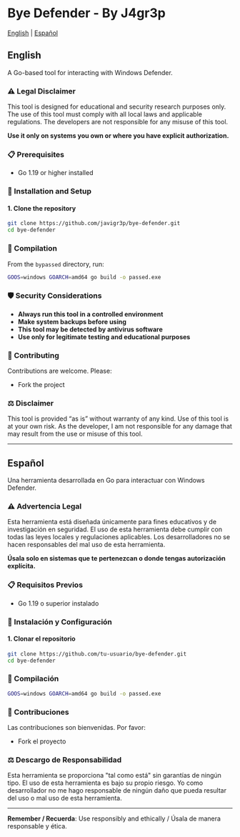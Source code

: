 # Bye Defender - By J4gr3p

[English](#english) | [Español](#español)

## English

A Go-based tool for interacting with Windows Defender.

### ⚠️ Legal Disclaimer

This tool is designed for educational and security research purposes only. The use of this tool must comply with all local laws and applicable regulations. The developers are not responsible for any misuse of this tool.

**Use it only on systems you own or where you have explicit authorization.**

### 📋 Prerequisites

- Go 1.19 or higher installed

### 🚀 Installation and Setup

#### 1. Clone the repository

```bash
git clone https://github.com/javigr3p/bye-defender.git
cd bye-defender
```

### 🔨 Compilation

From the `bypassed` directory, run:

```bash
GOOS=windows GOARCH=amd64 go build -o passed.exe
```

### 🛡️ Security Considerations

- **Always run this tool in a controlled environment**
- **Make system backups before using**
- **This tool may be detected by antivirus software**
- **Use only for legitimate testing and educational purposes**

### 🤝 Contributing

Contributions are welcome. Please:

- Fork the project

### ⚖️ Disclaimer

This tool is provided “as is” without warranty of any kind. Use of this tool is at your own risk. As the developer, I am not responsible for any damage that may result from the use or misuse of this tool.

---

## Español

Una herramienta desarrollada en Go para interactuar con Windows Defender.

### ⚠️ Advertencia Legal

Esta herramienta está diseñada únicamente para fines educativos y de investigación en seguridad. El uso de esta herramienta debe cumplir con todas las leyes locales y regulaciones aplicables. Los desarrolladores no se hacen responsables del mal uso de esta herramienta.

**Úsala solo en sistemas que te pertenezcan o donde tengas autorización explícita.**

### 📋 Requisitos Previos

- Go 1.19 o superior instalado

### 🚀 Instalación y Configuración

#### 1. Clonar el repositorio

```bash
git clone https://github.com/tu-usuario/bye-defender.git
cd bye-defender
```

### 🔨 Compilación

```bash
GOOS=windows GOARCH=amd64 go build -o passed.exe
```

### 🤝 Contribuciones

Las contribuciones son bienvenidas. Por favor:

- Fork el proyecto

### ⚖️ Descargo de Responsabilidad

Esta herramienta se proporciona "tal como está" sin garantías de ningún tipo. El uso de esta herramienta es bajo su propio riesgo. Yo como desarrollador no me hago responsable de ningún daño que pueda resultar del uso o mal uso de esta herramienta.

---

**Remember / Recuerda**: Use responsibly and ethically / Úsala de manera responsable y ética.
